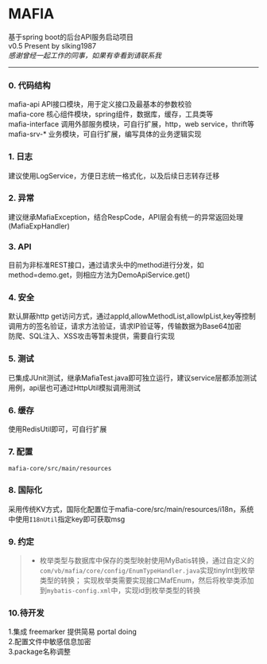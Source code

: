 # MAFIA

基于spring boot的后台API服务启动项目  
v0.5 Present by slking1987   
*感谢曾经一起工作的同事，如果有幸看到请联系我*

---

### 0. 代码结构
mafia-api API接口模块，用于定义接口及最基本的参数校验  
mafia-core 核心组件模块，spring组件，数据库，缓存，工具类等  
mafia-interface 调用外部服务模块，可自行扩展，http，web service，thrift等  
mafia-srv-* 业务模块，可自行扩展，编写具体的业务逻辑实现

### 1. 日志

建议使用LogService，方便日志统一格式化，以及后续日志转存迁移

### 2. 异常

建议继承MafiaException，结合RespCode，API层会有统一的异常返回处理(MafiaExpHandler)

### 3. API

目前为非标准REST接口，通过请求头中的method进行分发，如 method=demo.get，则相应方法为DemoApiService.get()

### 4. 安全

默认屏蔽http get访问方式，通过appId,allowMethodList,allowIpList,key等控制调用方的签名验证，请求方法验证，请求IP验证等，传输数据为Base64加密  
防爬、SQL注入、XSS攻击等暂未提供，需要自行实现

### 5. 测试

已集成JUnit测试，继承MafiaTest.java即可独立运行，建议service层都添加测试用例，api层也可通过HttpUtil模拟调用测试

### 6. 缓存

使用RedisUtil即可，可自行扩展

### 7. 配置

`mafia-core/src/main/resources`

### 8. 国际化

采用传统KV方式，国际化配置位于mafia-core/src/main/resources/i18n，系统中使用`I18nUtil`指定key即可获取msg

### 9. 约定

> * 枚举类型与数据库中保存的类型映射使用MyBatis转换，通过自定义的`com/vb/mafia/core/config/EnumTypeHandler.java`实现tinyInt到枚举类型的转换；
实现枚举类需要实现接口MafEnum，然后将枚举类添加到`mybatis-config.xml`中，实现id到枚举类型的转换

### 10.待开发
1.集成 freemarker 提供简易 portal  doing   
2.配置文件中敏感信息加密   
3.package名称调整